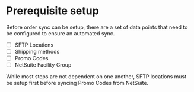 # Prerequisite setup

Before order sync can be setup, there are a set of data points that need to be configured to ensure an automated sync.

- [ ] SFTP Locations
- [ ] Shipping methods
- [ ] Promo Codes
- [ ] NetSuite Facility Group

While most steps are not dependent on one another, SFTP locations must be setup first before syncing Promo Codes from NetSuite.